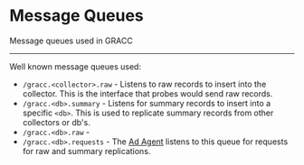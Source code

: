 # Message Queues

Message queues used in GRACC

---

Well known message queues used:

* `/gracc.<collector>.raw` - Listens to raw records to insert into the collector.  This is the interface that probes would send raw records.
* `/gracc.<db>.summary` - Listens for summary records to insert into a specific `<db>`.  This is used to replicate summary records from other collectors or db's.
* `/gracc.<db>.raw` - 
* `/gracc.<db>.requests` - The [Ad Agent](agent-arch.md) listens to this queue for requests for raw and summary replications.